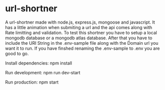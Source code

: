 # url-shortner
A url-shortner made with node.js, express.js, mongoose and javascript. It has a little animation when submiting a url and the api comes along with Rate limitting and validation. To test this shortner you have to setup a local mongodb database or a mongodb atlas database. After that you have to include the URI String in the .env-sample file along with the Domain url you want it to run. If you have finshed renaming the .env-sample to .env you are good to go. 

Install dependencies:
npm install

Run development:
npm run dev-start

Run production:
npm start

